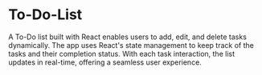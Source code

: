 # To-Do-List
A To-Do list built with React enables users to add, edit, and delete tasks dynamically. The app uses React's state management to keep track of the tasks and their completion status. With each task interaction, the list updates in real-time, offering a seamless user experience.
